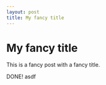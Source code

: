 ```yaml
---
layout: post
title: My fancy title
---
```

# My fancy title

This is a fancy post with a fancy title.

DONE!
asdf